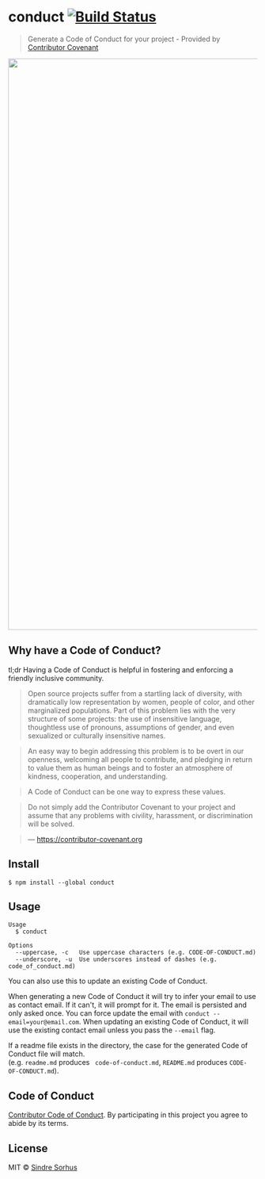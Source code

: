 # conduct [![Build Status](https://travis-ci.org/sindresorhus/conduct.svg?branch=master)](https://travis-ci.org/sindresorhus/conduct)

> Generate a Code of Conduct for your project - Provided by [Contributor Covenant](https://contributor-covenant.org)

<img src="screenshot.png" width="1153">


## Why have a Code of Conduct?

tl;dr Having a Code of Conduct is helpful in fostering and enforcing a friendly inclusive community.

> Open source projects suffer from a startling lack of diversity, with dramatically low representation by women, people of color, and other marginalized populations. Part of this problem lies with the very structure of some projects: the use of insensitive language, thoughtless use of pronouns, assumptions of gender, and even sexualized or culturally insensitive names.

> An easy way to begin addressing this problem is to be overt in our openness, welcoming all people to contribute, and pledging in return to value them as human beings and to foster an atmosphere of kindness, cooperation, and understanding.

> A Code of Conduct can be one way to express these values.

> Do not simply add the Contributor Covenant to your project and assume that any problems with civility, harassment, or discrimination will be solved.

> — https://contributor-covenant.org


## Install

```
$ npm install --global conduct
```


## Usage

```
Usage
  $ conduct

Options
  --uppercase, -c   Use uppercase characters (e.g. CODE-OF-CONDUCT.md)
  --underscore, -u  Use underscores instead of dashes (e.g. code_of_conduct.md)
```

You can also use this to update an existing Code of Conduct.

When generating a new Code of Conduct it will try to infer your email to use as contact email. If it can't, it will prompt for it. The email is persisted and only asked once. You can force update the email with `conduct --email=your@email.com`. When updating an existing Code of Conduct, it will use the existing contact email unless you pass the `--email` flag.

If a readme file exists in the directory, the case for the generated Code of Conduct file will match.\
(e.g. `readme.md` produces ` code-of-conduct.md`, `README.md` produces `CODE-OF-CONDUCT.md`).


## Code of Conduct

[Contributor Code of Conduct](code-of-conduct.md). By participating in this project you agree to abide by its terms.


## License

MIT © [Sindre Sorhus](https://sindresorhus.com)
